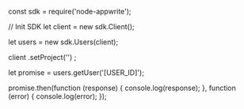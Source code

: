 const sdk = require('node-appwrite');

// Init SDK
let client = new sdk.Client();

let users = new sdk.Users(client);

client
    .setProject('')
;

let promise = users.getUser('[USER_ID]');

promise.then(function (response) {
    console.log(response);
}, function (error) {
    console.log(error);
});